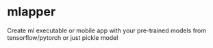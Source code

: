 # mlapper
Create ml executable or mobile app with your pre-trained models from tensorflow/pytorch or just pickle model
